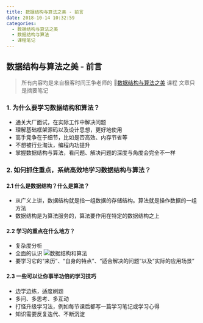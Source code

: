```yaml
---
title: 数据结构与算法之美 - 前言
date: 2018-10-14 10:32:59
categories:
  - 数据结构与算法之美
  - 数据结构与算法
  - 课程笔记
---
```


## 数据结构与算法之美 - 前言

> 所有内容均是来自极客时间王争老师的 [数据结构与算法之美](https://time.geekbang.org/column/126) 课程
> 文章只是摘要笔记

### 1. 为什么要学习数据结构和算法？

- 通关大厂面试，在实际工作中解决问题
- 理解基础框架源码以及设计思想，更好地使用
- 高手竞争在于细节，比如是否高效、内存节省等
- 不想被行业淘汰，编程内功提升
- 掌握数据结构与算法，看问题、解决问题的深度与角度会完全不一样

### 2. 如何抓住重点，系统高效地学习数据结构与算法？

#### 2.1 什么是数据结构？什么是算法？

- 从广义上讲，数据结构就是指一组数据的存储结构。算法就是操作数据的一组方法
- 数据结构是为算法服务的，算法要作用在特定的数据结构之上

#### 2.2 学习的重点在什么地方？

- 复杂度分析
- 全面的认识
  ![数据结构和算法](1.jpg)
- 要学习它的“来历”、“自身的特点”、“适合解决的问题”以及“实际的应用场景”

#### 2.3 一些可以让你事半功倍的学习技巧

- 边学边练，适度刷题
- 多问、多思考、多互动
- 打怪升级学习法，例如每节课后都写一篇学习笔记或学习心得
- 知识需要反复迭代、不断沉淀
